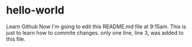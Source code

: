 # hello-world
Learn Github
Now I'm going to edit this README.md file at 9:15am. This is just to learn how to commite changes.
only one line, line 3, was added to this file.
